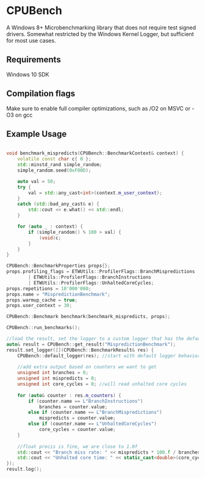 # CPUBench
A Windows 8+ Microbenchmarking library that does not require test signed drivers. Somewhat restricted by the Windows Kernel Logger, but sufficient for most use cases.
 
## Requirements
Windows 10 SDK

## Compilation flags
Make sure to enable full compiler optimizations, such as /O2 on MSVC or -O3 on gcc

## Example Usage
```C++

void benchmark_mispredicts(CPUBench::BenchmarkContext& context) {
	volatile const char c{ 0 };
	std::minstd_rand simple_random;
	simple_random.seed(0xF00D);

	auto val = 50;
	try {
		val = std::any_cast<int>(context.m_user_context);
	}
	catch (std::bad_any_cast& e) {
		std::cout << e.what() << std::endl;
	}

	for (auto _ : context) {
		if (simple_random() % 100 > val) {
			(void)c;
		}
	}
}

CPUBench::BenchmarkProperties props{};
props.profiling_flags = ETWUtils::ProfilerFlags::BranchMispredictions
		| ETWUtils::ProfilerFlags::BranchInstructions
		| ETWUtils::ProfilerFlags::UnhaltedCoreCycles;
props.repetitions = 10'000'000;
props.name = "MispredictionBenchmark";
props.warmup_cache = true;
props.user_context = 30;

CPUBench::Benchmark benchmark(benchmark_mispredicts, props);

CPUBench::run_benchmarks();

//load the result, set the logger to a custom logger that has the default behavior but also times the function and outputs the misprediction rate (%)
auto& result = CPUBench::get_result("MispredictionBenchmark");
result.set_logger([](CPUBench::BenchmarkResult& res) {
	CPUBench::default_logger(res); //start with default logger behavior 
 
	//add extra output based on counters we want to get
	unsigned int branches = 0;
	unsigned int mispredicts = 0;
	unsigned int core_cycles = 0; //will read unhalted core cycles
 
	for (auto& counter : res.m_counters) {
		if (counter.name == L"BranchInstructions")
			branches = counter.value;
		else if (counter.name == L"BranchMispredictions")
			mispredicts = counter.value;
		else if (counter.name == L"UnhaltedCoreCycles")
			core_cycles = counter.value;
	}
  
	//float precis is fine, we are close to 1.0f
	std::cout << "Branch miss rate: " << mispredicts * 100.f / branches << "%\n";
	std::cout << "Unhalted core time: " << static_cast<double>(core_cycles) / (CPUBench::get_baseclock_mhz() * 1'000'000) << "s\n";
});
result.log();
```
